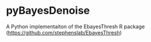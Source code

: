 # pyBayesDenoise
A Python implementaiton of the EbayesThresh R package 
(https://github.com/stephenslab/EbayesThresh) 